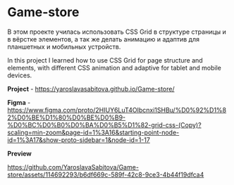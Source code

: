 # Game-store

В этом проекте училась использовать CSS Grid в структуре страницы и в вёрстке элементов, а так же делать анимацию и адаптив для планшетных и мобильных устройств.

In this project I learned how to use CSS Grid for page structure and elements, with different CSS animation and adaptive for tablet and mobile devices.

**Project** - https://yaroslavasabitova.github.io/Game-store/

**Figma** - https://www.figma.com/proto/2HIUY6LuT4OIbcnxi1SHBu/%D0%92%D1%82%D0%BE%D1%80%D0%BE%D0%B9-%D0%BC%D0%B0%D0%BA%D0%B5%D1%82-grid-css-(Copy)?scaling=min-zoom&page-id=1%3A16&starting-point-node-id=1%3A17&show-proto-sidebar=1&node-id=1-17

**Preview**

https://github.com/YaroslavaSabitova/Game-store/assets/114692293/b6df669c-589f-42c8-9ce3-4b44f19dfca4


